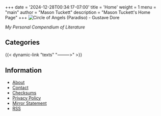 +++
date = '2024-12-28T00:34:17-07:00'
title = 'Home'
weight = 1
menu = "main"
author = "Mason Tuckett"
description = "Mason Tuckett's Home Page"
+++
![Circle of Angels (Paradiso) - Gustave Dore](/images/dore.webp)

*My Personal Compendium of Literature*

## Categories

{{< dynamic-link "texts" "⸻>" >}}

## Information

- [About](/about)
- [Contact](/contact)
- [Checksums](/sha512-hashes.txt)
- [Privacy Policy](/privacy-policy.txt)
- [Mirror Statement](/tor-mirror-statement.txt)
- [RSS](/index.xml)
